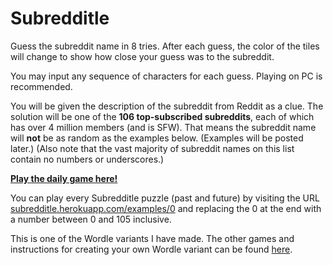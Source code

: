 # Subredditle

Guess the subreddit name in 8 tries. After each guess, the color of the tiles will
change to show how close your guess was to the subreddit. 

You may input any sequence of characters for each guess.
Playing on PC is recommended.

You will be given the description of the subreddit from Reddit as a clue.
The solution will be one of the <strong>106 top-subscribed subreddits</strong>,
each of which has over 4 million members (and is SFW).
That means the subreddit name will <strong>not</strong> be as random as the examples below. (Examples will be posted later.) 
(Also note that the vast majority of subreddit names on this list contain no numbers or underscores.)

[**Play the daily game here!**](https://rebrand.ly/subredditle)

You can play every Subredditle puzzle (past and future) by visiting the URL 
<a href="https://subredditle.herokuapp.com/examples/0" target="_blank">subredditle.herokuapp.com/examples/0</a> 
and replacing the 0 at the end with a number between 0 and 105 inclusive.

This is one of the Wordle variants I have made. The other games and instructions for creating your own Wordle variant can be found [here](https://github.com/Compsciler/Wordle-With-Score-Database/).

